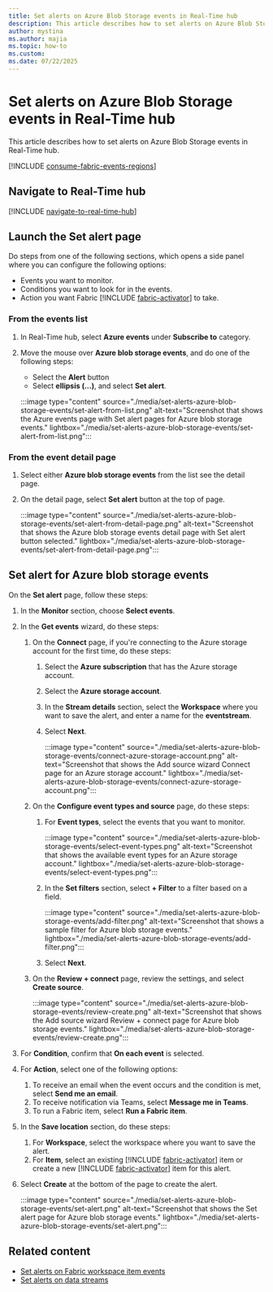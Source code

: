 ```yaml
---
title: Set alerts on Azure Blob Storage events in Real-Time hub
description: This article describes how to set alerts on Azure Blob Storage events in Real-Time hub.
author: mystina
ms.author: majia
ms.topic: how-to
ms.custom:
ms.date: 07/22/2025
---
```


# Set alerts on Azure Blob Storage events in Real-Time hub

This article describes how to set alerts on Azure Blob Storage events in Real-Time hub.

[!INCLUDE [consume-fabric-events-regions](./includes/consume-fabric-events-regions.md)]

## Navigate to Real-Time hub

[!INCLUDE [navigate-to-real-time-hub](./includes/navigate-to-real-time-hub.md)]

## Launch the Set alert page

Do steps from one of the following sections, which opens a side panel where you can configure the following options:

- Events you want to monitor.
- Conditions you want to look for in the events.
- Action you want Fabric [!INCLUDE [fabric-activator](../real-time-intelligence/includes/fabric-activator.md)] to take.

### From the events list

1. In Real-Time hub, select **Azure events** under **Subscribe to** category.
1. Move the mouse over **Azure blob storage events**, and do one of the following steps:
    - Select the **Alert** button
    - Select **ellipsis (...)**, and select **Set alert**.
    
    :::image type="content" source="./media/set-alerts-azure-blob-storage-events/set-alert-from-list.png" alt-text="Screenshot that shows the Azure events page with Set alert pages for Azure blob storage events." lightbox="./media/set-alerts-azure-blob-storage-events/set-alert-from-list.png":::

### From the event detail page

1. Select either **Azure blob storage events** from the list see the detail page.
1. On the detail page, select **Set alert** button at the top of page.

    :::image type="content" source="./media/set-alerts-azure-blob-storage-events/set-alert-from-detail-page.png" alt-text="Screenshot that shows the Azure blob storage events detail page with Set alert button selected." lightbox="./media/set-alerts-azure-blob-storage-events/set-alert-from-detail-page.png":::

## Set alert for Azure blob storage events

On the **Set alert** page, follow these steps:

1. In the **Monitor** section, choose **Select events**.
1. In the **Get events** wizard, do these steps:
    1. On the **Connect** page, if you're connecting to the Azure storage account for the first time, do these steps:
        1. Select the **Azure subscription** that has the Azure storage account.
        1. Select the **Azure storage account**.
        1. In the **Stream details** section, select the **Workspace** where you want to save the alert, and enter a name for the **eventstream**.
        1. Select **Next**.
        
            :::image type="content" source="./media/set-alerts-azure-blob-storage-events/connect-azure-storage-account.png" alt-text="Screenshot that shows the Add source wizard Connect page for an Azure storage account." lightbox="./media/set-alerts-azure-blob-storage-events/connect-azure-storage-account.png":::
    1. On the **Configure event types and source** page, do these steps:
        1. For **Event types**, select the events that you want to monitor.

            :::image type="content" source="./media/set-alerts-azure-blob-storage-events/select-event-types.png" alt-text="Screenshot that shows the available event types for an Azure storage account." lightbox="./media/set-alerts-azure-blob-storage-events/select-event-types.png":::        
        1. In the **Set filters** section, select **+ Filter** to a filter based on a field.
        
            :::image type="content" source="./media/set-alerts-azure-blob-storage-events/add-filter.png" alt-text="Screenshot that shows a sample filter for Azure blob storage events." lightbox="./media/set-alerts-azure-blob-storage-events/add-filter.png":::        
        1. Select **Next**.
    1. On the **Review + connect** page, review the settings, and select **Create source**.
    
        :::image type="content" source="./media/set-alerts-azure-blob-storage-events/review-create.png" alt-text="Screenshot that shows the Add source wizard Review + connect page for Azure blob storage events." lightbox="./media/set-alerts-azure-blob-storage-events/review-create.png":::                
1. For **Condition**, confirm that **On each event** is selected.
1. For **Action**, select one of the following options:
    1. To receive an email when the event occurs and the condition is met, select **Send me an email**.
    1. To receive notification via Teams, select **Message me in Teams**.
    1. To run a Fabric item, select **Run a Fabric item**.
1. In the **Save location** section, do these steps:
    1. For **Workspace**, select the workspace where you want to save the alert.
    1. For **Item**, select an existing [!INCLUDE [fabric-activator](../real-time-intelligence/includes/fabric-activator.md)] item or create a new [!INCLUDE [fabric-activator](../real-time-intelligence/includes/fabric-activator.md)] item for this alert. 
1. Select **Create** at the bottom of the page to create the alert.

    :::image type="content" source="./media/set-alerts-azure-blob-storage-events/set-alert.png" alt-text="Screenshot that shows the Set alert page for Azure blob storage events." lightbox="./media/set-alerts-azure-blob-storage-events/set-alert.png":::                

## Related content

- [Set alerts on Fabric workspace item events](set-alerts-fabric-workspace-item-events.md)
- [Set alerts on data streams](set-alerts-data-streams.md)
